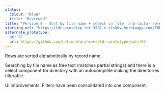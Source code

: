 ```yaml
---
status:
  colour: "blue"
  title: "Reviewed"
title: "Version 8 - Sort by file name + search in file  and (auto) select dir"
starting_url: "https://tdr-prototyp-tdr-3581-u-x1skkv.herokuapp.com/TDR-3581/v08"
alternate_prototype: 
  pr: 67
  url: https://github.com/nationalarchives/tdr-prototype/pull/67
---
```


Rows are sorted alphabetically by record name.

Searching by file name as free text (matches partial strings) and there is a select component for directory with an autocomplete making the directories filterable.

UI improvements: Filters have been consolidated into one component.
